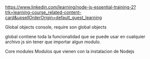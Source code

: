 https://www.linkedin.com/learning/node-js-essential-training-2?trk=learning-course_related-content-card&upsellOrderOrigin=default_guest_learning

Global objects
console, require son global objects

global contiene toda la funcionalidad que se puede usar en cualquier archivo js sin tener que importar algun modulo.

Core modules
Modulos que vienen con la instalacion de Nodejs
